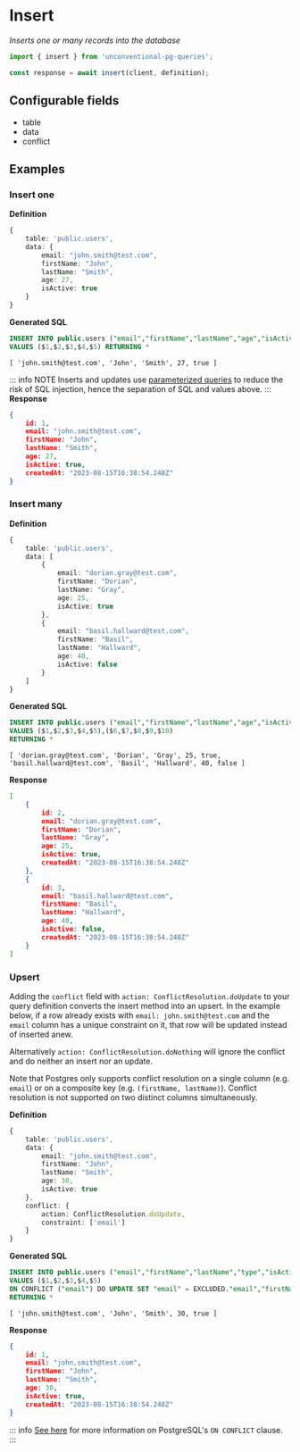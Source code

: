 # Insert

_Inserts one or many records into the database_

```ts
import { insert } from 'unconventional-pg-queries';

const response = await insert(client, definition);
```

## Configurable fields
- table
- data
- conflict

## Examples

### Insert one

**Definition**
```ts
{
    table: 'public.users',
    data: {
        email: "john.smith@test.com",
        firstName: "John",
        lastName: "Smith",
        age: 27,
        isActive: true
    }
}
```
**Generated SQL**
```sql
INSERT INTO public.users ("email","firstName","lastName","age","isActive") 
VALUES ($1,$2,$3,$4,$5) RETURNING *
```
```values
[ 'john.smith@test.com', 'John', 'Smith', 27, true ]
```
::: info NOTE
Inserts and updates use [parameterized queries](https://node-postgres.com/features/queries#parameterized-query) to reduce the risk of SQL injection, hence the separation of SQL and values above.
:::
**Response**
```json
{
    id: 1,
    email: "john.smith@test.com",
    firstName: "John",
    lastName: "Smith",
    age: 27,
    isActive: true,
    createdAt: "2023-08-15T16:38:54.248Z"
}
```

### Insert many

**Definition**
```ts
{
    table: 'public.users',
    data: [
        {
            email: "dorian.gray@test.com",
            firstName: "Dorian",
            lastName: "Gray",
            age: 25,
            isActive: true
        },
        {
            email: "basil.hallward@test.com",
            firstName: "Basil",
            lastName: "Hallward",
            age: 40,
            isActive: false
        }
    ]
}
```
**Generated SQL**
```sql
INSERT INTO public.users ("email","firstName","lastName","age","isActive") 
VALUES ($1,$2,$3,$4,$5),($6,$7,$8,$9,$10)
RETURNING *
```
```values
[ 'dorian.gray@test.com', 'Dorian', 'Gray', 25, true, 'basil.hallward@test.com', 'Basil', 'Hallward', 40, false ]
```
**Response**
```json
[
    {
        id: 2,
        email: "dorian.gray@test.com",
        firstName: "Dorian",
        lastName: "Gray",
        age: 25,
        isActive: true,
        createdAt: "2023-08-15T16:38:54.248Z"
    },
    {
        id: 3,
        email: "basil.hallward@test.com",
        firstName: "Basil",
        lastName: "Hallward",
        age: 40,
        isActive: false,
        createdAt: "2023-08-15T16:38:54.248Z"
    }
]
```

### Upsert
Adding the `conflict` field with `action: ConflictResolution.doUpdate` to your query definition converts the insert method into an upsert. In the example below, if a row already exists with  `email: john.smith@test.com` and the `email` column has a unique constraint on it, that row will be updated instead of inserted anew.

Alternatively `action: ConflictResolution.doNothing` will ignore the conflict and do neither an insert nor an update.

Note that Postgres only supports conflict resolution on a single column (e.g. `email`) or on a composite key (e.g. `(firstName, lastName)`). Conflict resolution is not supported on two distinct columns simultaneously.

**Definition**
```ts
{
    table: 'public.users',
    data: {
        email: "john.smith@test.com",
        firstName: "John",
        lastName: "Smith",
        age: 30,
        isActive: true
    },
    conflict: {
        action: ConflictResolution.doUpdate,
        constraint: ['email']
    }
}
```
**Generated SQL**
```sql
INSERT INTO public.users ("email","firstName","lastName","type","isActive")
VALUES ($1,$2,$3,$4,$5)
ON CONFLICT ("email") DO UPDATE SET "email" = EXCLUDED."email","firstName" = EXCLUDED."firstName","lastName" = EXCLUDED."lastName","age" = EXCLUDED."age","isActive" = EXCLUDED."isActive"
RETURNING *
```
```values
[ 'john.smith@test.com', 'John', 'Smith', 30, true ]
```
**Response**
```json
{
    id: 1,
    email: "john.smith@test.com",
    firstName: "John",
    lastName: "Smith",
    age: 30,
    isActive: true,
    createdAt: "2023-08-15T16:38:54.248Z"
}
```
::: info
[See here](https://www.postgresql.org/docs/current/sql-insert.html#SQL-ON-CONFLICT) for more information on PostgreSQL's `ON CONFLICT` clause.
:::
